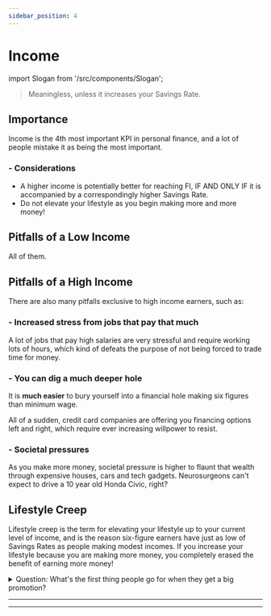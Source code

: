 ```yaml
---
sidebar_position: 4
---
```


# Income

import Slogan from '/src/components/Slogan';

>Meaningless, unless it increases your Savings Rate.

## Importance

Income is the 4th most important KPI in personal finance, and a lot of people mistake it as being the most important.

### - Considerations

- A higher income is potentially better for reaching FI, IF AND ONLY IF it is accompanied by a correspondingly higher Savings Rate.
- Do not elevate your lifestyle as you begin making more and more money!

## Pitfalls of a Low Income

All of them. 

## Pitfalls of a High Income

There are also many pitfalls exclusive to high income earners, such as:

### - Increased stress from jobs that pay that much

A lot of jobs that pay high salaries are very stressful and require working lots of hours, which kind of defeats the purpose of not being forced to trade time for money.

### - You can dig a much deeper hole

It is **much easier** to bury yourself into a financial hole making six figures than minimum wage. 

All of a sudden, credit card companies are offering you financing options left and right, which require ever increasing willpower to resist.

### - Societal pressures

As you make more money, societal pressure is higher to flaunt that wealth through expensive houses, cars and tech gadgets. Neurosurgeons can't expect to drive a 10 year old Honda Civic, right?

## Lifestyle Creep

Lifestyle creep is the term for elevating your lifestyle up to your current level of income, and is the reason six-figure earners have just as low of Savings Rates as people making modest incomes. If you increase your lifestyle because you are making more money, you completely erased the benefit of earning more money!

<details>
  <summary>Question: What's the first thing people go for when they get a big promotion?</summary>

>Nicer apartment, better car, and fancy meals out. The Big 3 expense categories often scale with your income, and should be avoided if possible.

</details>

---
<Slogan/>

---
